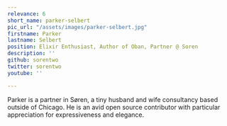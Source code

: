 ```yaml
---
relevance: 6
short_name: parker-selbert
pic_url: "/assets/images/parker-selbert.jpg"
firstname: Parker
lastname: Selbert
position: Elixir Enthusiast, Author of Oban, Partner @ Soren
description: ''
github: sorentwo
twitter: sorentwo
youtube: ''

---
```

Parker is a partner in Søren, a tiny husband and wife consultancy based outside of Chicago. He is an avid open source contributor with particular appreciation for expressiveness and elegance.